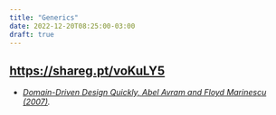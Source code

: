 ```yaml
---
title: "Generics"
date: 2022-12-20T08:25:00-03:00
draft: true
---
```


https://shareg.pt/voKuLY5
---

- *[Domain-Driven Design Quickly, Abel Avram and Floyd Marinescu (2007)](https://www.amazon.com/Domain-Driven-Design-Quickly-Abel-Avram/dp/1411609255).*